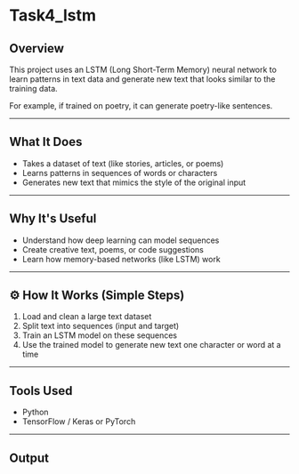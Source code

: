 # Task4_lstm

##  Overview

This project uses an LSTM (Long Short-Term Memory) neural network to learn patterns in text data and generate new text that looks similar to the training data.

For example, if trained on poetry, it can generate poetry-like sentences.

---

##  What It Does

- Takes a dataset of text (like stories, articles, or poems)
- Learns patterns in sequences of words or characters
- Generates new text that mimics the style of the original input

---

##  Why It's Useful

- Understand how deep learning can model sequences
- Create creative text, poems, or code suggestions
- Learn how memory-based networks (like LSTM) work

---

## ⚙ How It Works (Simple Steps)

1. Load and clean a large text dataset
2. Split text into sequences (input and target)
3. Train an LSTM model on these sequences
4. Use the trained model to generate new text one character or word at a time

---

##  Tools Used

- Python 
- TensorFlow / Keras or PyTorch

---

Output
---
